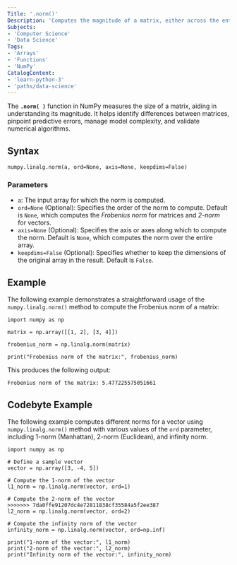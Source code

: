 ```yaml
---
Title: '.norm()'
Description: 'Computes the magnitude of a matrix, either across the entire array or along a specified axis.'
Subjects:
- 'Computer Science'
- 'Data Science'
Tags:
- 'Arrays'
- 'Functions'
- 'NumPy'
CatalogContent:
- 'learn-python-3'
- 'paths/data-science'
---
```

 
The **`.norm( )`** function in NumPy measures the size of a matrix, aiding in understanding its magnitude. It helps identify differences between matrices, pinpoint predictive errors, manage model complexity, and validate numerical algorithms.

## Syntax

```pseudo
numpy.linalg.norm(a, ord=None, axis=None, keepdims=False)
```

### Parameters

- `a`: The input array for which the norm is computed.
- `ord=None` (Optional): Specifies the order of the norm to compute. Default is `None`, which computes the _Frobenius norm_ for matrices and _2-norm_ for vectors.
- `axis=None` (Optional): Specifies the axis or axes along which to compute the norm. Default is `None`, which computes the norm over the entire array.
- `keepdims=False` (Optional): Specifies whether to keep the dimensions of the original array in the result. Default is `False`.

## Example

The following example demonstrates a straightforward usage of the `numpy.linalg.norm()` method to compute the Frobenius norm of a matrix:

```shell
import numpy as np

matrix = np.array([[1, 2], [3, 4]])

frobenius_norm = np.linalg.norm(matrix)

print("Frobenius norm of the matrix:", frobenius_norm)
```
This produces the following output:

```shell
Frobenius norm of the matrix: 5.477225575051661
```

## Codebyte Example

The following example computes different norms for a vector using `numpy.linalg.norm()` method with various values of the `ord` parameter, including 1-norm (Manhattan), 2-norm (Euclidean), and infinity norm.

```codebyte/python
import numpy as np

# Define a sample vector
vector = np.array([3, -4, 5])

# Compute the 1-norm of the vector
l1_norm = np.linalg.norm(vector, ord=1)

# Compute the 2-norm of the vector
>>>>>>> 7da0ffe91207dc4e72811838cf35584a5f2ee387
l2_norm = np.linalg.norm(vector, ord=2)

# Compute the infinity norm of the vector
infinity_norm = np.linalg.norm(vector, ord=np.inf)

print("1-norm of the vector:", l1_norm)
print("2-norm of the vector:", l2_norm)
print("Infinity norm of the vector:", infinity_norm)
```
